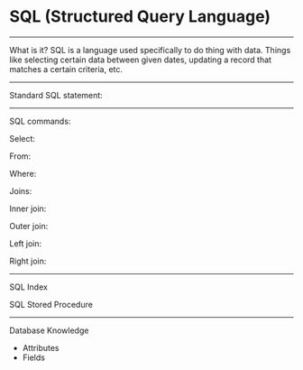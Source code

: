 # SQL (Structured Query Language)
--------------------------------
What is it?
SQL is a language used specifically to do thing with data. Things like selecting certain data between given dates, updating a record that matches a certain criteria, etc.

--------------------------------
Standard SQL statement:


--------------------------------
SQL commands:

Select:

From:

Where:

Joins:

Inner join:

Outer join:

Left join:

Right join:

------------------------------
SQL Index

SQL Stored Procedure

------------------------------
Database Knowledge
- Attributes
- Fields
